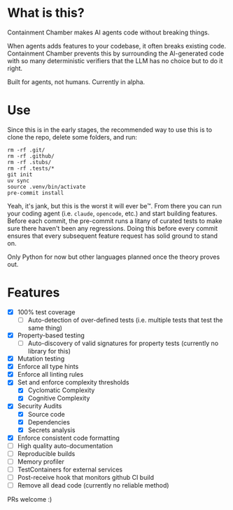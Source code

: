 # What is this?

Containment Chamber makes AI agents code without breaking things.

When agents adds features to your codebase, it often breaks existing code. Containment Chamber prevents this by surrounding the AI-generated code with so many deterministic verifiers that the LLM has no choice but to do it right.

Built for agents, not humans. Currently in alpha.

# Use

Since this is in the early stages, the recommended way to use this is to clone the repo, delete some folders, and run:

```
rm -rf .git/
rm -rf .github/
rm -rf .stubs/
rm -rf .tests/*
git init
uv sync
source .venv/bin/activate
pre-commit install
```

Yeah, it's jank, but this is the worst it will ever be™. From there you can run your coding agent (i.e. `claude`, `opencode`, etc.) and start building features. Before each commit, the pre-commit runs a litany of curated tests to make sure there haven't been any regressions. Doing this before every commit ensures that every subsequent feature request has solid ground to stand on.

Only Python for now but other languages planned once the theory proves out.

# Features

- [x] 100% test coverage
    - [ ] Auto-detection of over-defined tests (i.e. multiple tests that test the same thing)
- [x] Property-based testing
    - [ ] Auto-discovery of valid signatures for property tests (currently no library for this)
- [x] Mutation testing
- [x] Enforce all type hints
- [x] Enforce all linting rules
- [x] Set and enforce complexity thresholds
    - [x] Cyclomatic Complexity
    - [x] Cognitive Complexity
- [x] Security Audits
    - [x] Source code
    - [x] Dependencies
    - [x] Secrets analysis
- [x] Enforce consistent code formatting
- [ ] High quality auto-documentation
- [ ] Reproducible builds
- [ ] Memory profiler
- [ ] TestContainers for external services
- [ ] Post-receive hook that monitors github CI build
- [ ] Remove all dead code (currently no reliable method)

PRs welcome :)
